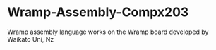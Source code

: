 # Wramp-Assembly-Compx203
Wramp assembly language works on the Wramp board developed by Waikato Uni, Nz
